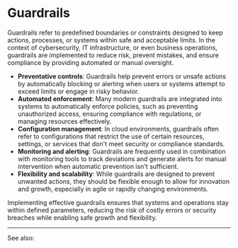 
# Guardrails

Guardrails refer to predefined boundaries or constraints designed to keep actions, processes, or systems within safe and acceptable limits. In the context of cybersecurity, IT infrastructure, or even business operations, guardrails are implemented to reduce risk, prevent mistakes, and ensure compliance by providing automated or manual oversight.

- **Preventative controls**: Guardrails help prevent errors or unsafe actions by automatically blocking or alerting when users or systems attempt to exceed limits or engage in risky behavior.
- **Automated enforcement**: Many modern guardrails are integrated into systems to automatically enforce policies, such as preventing unauthorized access, ensuring compliance with regulations, or managing resources effectively.
- **Configuration management**: In cloud environments, guardrails often refer to configurations that restrict the use of certain resources, settings, or services that don't meet security or compliance standards.
- **Monitoring and alerting**: Guardrails are frequently used in combination with monitoring tools to track deviations and generate alerts for manual intervention when automatic prevention isn't sufficient.
- **Flexibility and scalability**: While guardrails are designed to prevent unwanted actions, they should be flexible enough to allow for innovation and growth, especially in agile or rapidly changing environments.

Implementing effective guardrails ensures that systems and operations stay within defined parameters, reducing the risk of costly errors or security breaches while enabling safe growth and flexibility.

---

See also: